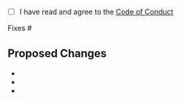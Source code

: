 - [ ] I have read and agree to the [Code of Conduct](https://github.com/StellateHQ/wp-stellate/blob/main/CODE_OF_CONDUCT.md)

Fixes #

## Proposed Changes

-
-
-
